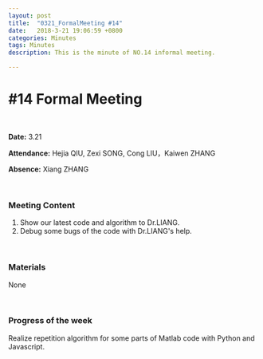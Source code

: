 ```yaml
---
layout: post
title:  "0321_FormalMeeting #14"
date:   2018-3-21 19:06:59 +0800
categories: Minutes
tags: Minutes
description: This is the minute of NO.14 informal meeting.

---
```




# #14 Formal Meeting #

<br>

**Date:** 3.21

**Attendance:** Hejia QIU, Zexi SONG, Cong LIU，Kaiwen ZHANG

**Absence:** Xiang ZHANG




<br>

### Meeting Content ###

1. Show our latest code and algorithm to Dr.LIANG.
2. Debug some bugs of the code with Dr.LIANG's help.




<br>

### Materials ###
None

<br>

### Progress of the week ###
Realize repetition algorithm for some parts of Matlab code with Python and Javascript.